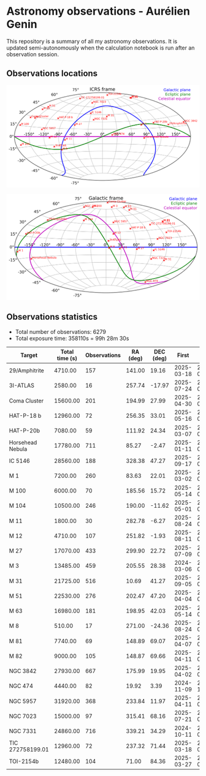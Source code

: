 # Astronomy observations - Aurélien Genin

This repository is a summary of all my astronomy observations. It is updated semi-autonomously when the calculation notebook is run after an observation session.

## Observations locations

![Map of my observations in the ICRS frame](images/astro_target-ICRS_database.png)

![Map of my observations in the Galactic frame](images/astro_target-GAL_database.png)

## Observations statistics

* Total number of observations: 6279
* Total exposure time: 358110s = 99h 28m 30s

| Target           |   Total time (s) |   Observations |   RA (deg) |   DEC (deg) | First      | Last       |
|------------------|------------------|----------------|------------|-------------|------------|------------|
| 29/Amphitrite    |          4710.00 |            157 |     141.00 |       19.16 | 2025-03-18 | 2025-03-18 |
| 3I-ATLAS         |          2580.00 |             16 |     257.74 |      -17.97 | 2025-07-24 | 2025-07-24 |
| Coma Cluster     |         15600.00 |            201 |     194.99 |       27.99 | 2025-04-30 | 2025-05-01 |
| HAT-P-18 b       |         12960.00 |             72 |     256.35 |       33.01 | 2025-05-16 | 2025-05-16 |
| HAT-P-20b        |          7080.00 |             59 |     111.92 |       24.34 | 2025-03-07 | 2025-03-08 |
| Horsehead Nebula |         17780.00 |            711 |      85.27 |       -2.47 | 2025-01-11 | 2025-01-12 |
| IC 5146          |         28560.00 |            188 |     328.38 |       47.27 | 2025-09-17 | 2025-09-18 |
| M 1              |          7200.00 |            260 |      83.63 |       22.01 | 2025-03-02 | 2025-03-02 |
| M 100            |          6000.00 |             70 |     185.56 |       15.72 | 2025-05-14 | 2025-05-14 |
| M 104            |         10500.00 |            246 |     190.00 |      -11.62 | 2025-05-01 | 2025-05-01 |
| M 11             |          1800.00 |             30 |     282.78 |       -6.27 | 2025-08-24 | 2025-08-24 |
| M 12             |          4710.00 |            107 |     251.82 |       -1.93 | 2025-08-11 | 2025-08-11 |
| M 27             |         17070.00 |            433 |     299.90 |       22.72 | 2025-07-09 | 2025-07-10 |
| M 3              |         13485.00 |            459 |     205.55 |       28.38 | 2024-03-06 | 2025-04-11 |
| M 31             |         21725.00 |            516 |      10.69 |       41.27 | 2025-09-05 | 2025-09-06 |
| M 51             |         22530.00 |            276 |     202.47 |       47.20 | 2025-04-04 | 2025-08-22 |
| M 63             |         16980.00 |            181 |     198.95 |       42.03 | 2025-05-14 | 2025-05-15 |
| M 8              |           510.00 |             17 |     271.00 |      -24.36 | 2025-08-24 | 2025-08-24 |
| M 81             |          7740.00 |             69 |     148.89 |       69.07 | 2025-04-07 | 2025-04-07 |
| M 82             |          9000.00 |            105 |     148.87 |       69.66 | 2025-04-11 | 2025-04-11 |
| NGC 3842         |         27930.00 |            667 |     175.99 |       19.95 | 2025-04-02 | 2025-04-03 |
| NGC 474          |          4440.00 |             82 |      19.92 |        3.39 | 2024-11-09 | 2024-11-15 |
| NGC 5957         |         31920.00 |            368 |     233.84 |       11.97 | 2025-04-11 | 2025-05-14 |
| NGC 7023         |         15000.00 |             97 |     315.41 |       68.16 | 2025-07-21 | 2025-07-22 |
| NGC 7331         |         24860.00 |            716 |     339.21 |       34.29 | 2024-10-11 | 2025-07-25 |
| TIC 272758199.01 |         12960.00 |             72 |     237.32 |       71.44 | 2025-03-18 | 2025-03-19 |
| TOI-2154b        |         12480.00 |            104 |      71.00 |       84.36 | 2025-03-27 | 2025-03-27 |

